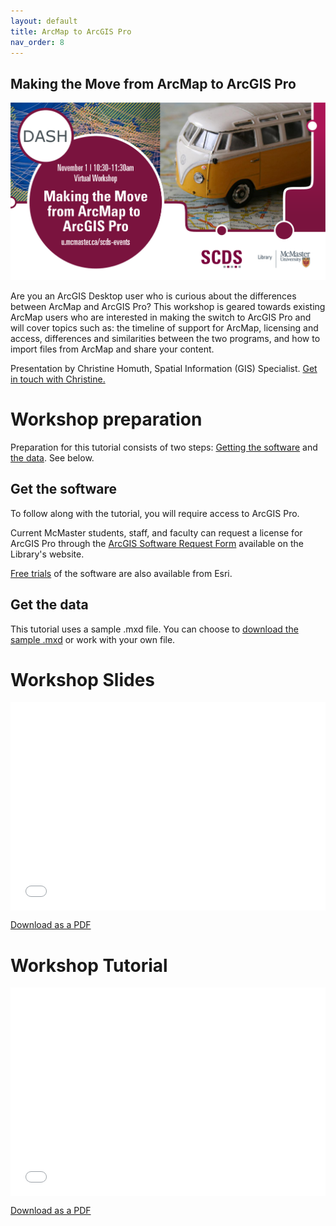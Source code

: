 ```yaml
---
layout: default
title: ArcMap to ArcGIS Pro
nav_order: 8
---
```


## Making the Move from ArcMap to ArcGIS Pro

<img src="assets/img/ArcMapArcPro.png" alt="Workshop Title Slide" width="720">

Are you an ArcGIS Desktop user who is curious about the differences between ArcMap and ArcGIS Pro? This workshop is geared towards existing ArcMap users who are interested in making the switch to ArcGIS Pro and will cover topics such as: the timeline of support for ArcMap, licensing and access, differences and similarities between the two programs, and how to import files from ArcMap and share your content. 

Presentation by Christine Homuth, Spatial Information (GIS) Specialist.
[Get in touch with Christine.](https://library.mcmaster.ca/homuth-christine)

# Workshop preparation 

Preparation for this tutorial consists of two steps: [Getting the software](#get-the-software) and [the data](#get-the-data). See below. 

## Get the software
To follow along with the tutorial, you will require access to ArcGIS Pro.

Current McMaster students, staff, and faculty can request a license for ArcGIS Pro through the [ArcGIS Software Request Form](https://library.mcmaster.ca/services/gis) available on the Library's website.

[Free trials](https://www.esri.com/en-us/arcgis/products/arcgis-pro/trial) of the software are also available from Esri.

## Get the data
This tutorial uses a sample .mxd file. You can choose to [download the sample .mxd](https://github.com/scds/dash-webinars/blob/main/assets/docs/ArcMap_to_ArcGISPro_MXD.zip) or work with your own file. 

# Workshop Slides

<div style="position:relative;padding-top:66.25%;">
<iframe src="//docs.google.com/viewer?url=https://github.com/scds/dash-webinars/raw/main/assets/docs/ArcMap-to-ArcGISPro-Slides.pdf?dl=0&hl=en_US&embedded=true" class="gde-frame" style="position:absolute;top:0;left:0;width:100%;height:100%;border:none;" scrolling="no"></iframe>
</div>

[Download as a PDF](https://github.com/scds/dash-webinars/blob/main/assets/docs/ArcMap-to-ArcGISPro-Slides.pdf)
<br>

# Workshop Tutorial

<div style="position:relative;padding-top:66.25%;">
<iframe src="//docs.google.com/viewer?url=https://github.com/scds/dash-webinars/raw/main/assets/docs/ArcMap-to-ArcGISPro-Tutorial.pdf?dl=0&hl=en_US&embedded=true" class="gde-frame" style="position:absolute;top:0;left:0;width:100%;height:100%;border:none;" scrolling="no"></iframe>
</div>

[Download as a PDF](https://github.com/scds/dash-webinars/blob/main/assets/docs/ArcMap-to-ArcGISPro-Tutorial.pdf)
<br>

